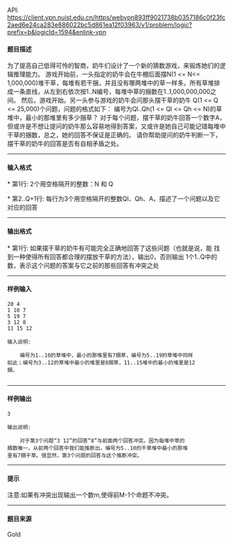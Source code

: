 API: https://client.vpn.nuist.edu.cn/https/webvpn893ff9021738b0357186c0f23fc2aed6e24ca283e886022bc5d861ea12f03963/v1/problem/logic?prefix=b&logicId=1594&enlink-vpn

#### 题目描述

为了提高自己低得可怜的智商，奶牛们设计了一个新的猜数游戏，来锻炼她们的逻辑推理能力。 游戏开始前，一头指定的奶牛会在牛棚后面摆N(1 <= N<= 1,000,000)堆干草，每堆有若干捆，并且没有哪两堆中的草一样多。所有草堆排成一条直线，从左到右依次按1..N编号，每堆中草的捆数在1..1,000,000,000之间。 然后，游戏开始。另一头参与游戏的奶牛会问那头摆干草的奶牛 Q(1 <= Q <= 25,000)个问题，问题的格式如下： 编号为Ql..Qh(1 <= Ql <= Qh <= N)的草堆中，最小的那堆里有多少捆草？ 对于每个问题，摆干草的奶牛回答一个数字A，但或许是不想让提问的奶牛那么容易地得到答案，又或许是她自己可能记错每堆中干草的捆数，总之，她的回答不保证是正确的。 请你帮助提问的奶牛判断一下，摆干草的奶牛的回答是否有自相矛盾之处。

---

#### 输入格式

\* 第1行: 2个用空格隔开的整数：N 和 Q

\* 第2..Q+1行: 每行为3个用空格隔开的整数Ql、Qh、A，描述了一个问题以及它 对应的回答

---

#### 输出格式

\* 第1行: 如果摆干草的奶牛有可能完全正确地回答了这些问题（也就是说，能 找到一种使得所有回答都合理的摆放干草的方法），输出0，否则输出 1个1..Q中的数，表示这个问题的答案与它之前的那些回答有冲突之处

---

#### 样例输入
```
20 4
1 10 7
5 19 7
3 12 8
11 15 12

输入说明:

    编号为1..10的草堆中，最小的那堆里有7捆草，编号为5..19的草堆中同样
如此；编号为3..12的草堆中最小的堆里是8捆草，11..15堆中的最小的堆里是12
捆。


```

---

#### 样例输出
```
3

输出说明:

    对于第3个问题“3 12”的回答“8”与前面两个回答冲突。因为每堆中草的
捆数唯一，从前两个回答中我们能推断出，编号为5..10的干草堆中最小的那堆
里有7捆干草。很显然，第3个问题的回答与这个推断冲突。

```

---

#### 提示

注意:如果有冲突出现输出一个数m,使得前M-1个命题不冲突。

---

#### 题目来源

Gold
